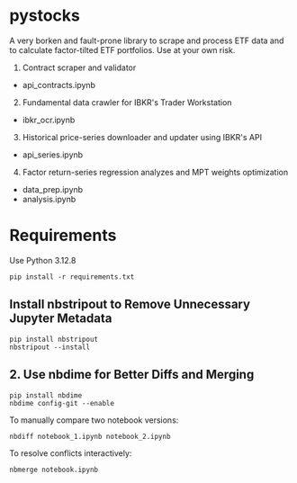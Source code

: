 # pystocks
A very borken and fault-prone library to scrape and process ETF data and to calculate factor-tilted ETF portfolios. Use at your own risk.

1. Contract scraper and validator
- api_contracts.ipynb

2. Fundamental data crawler for IBKR's Trader Workstation
- ibkr_ocr.ipynb

3. Historical price-series downloader and updater using IBKR's API
- api_series.ipynb

4. Factor return-series regression analyzes and MPT weights optimization
- data_prep.ipynb
- analysis.ipynb

# Requirements
Use Python 3.12.8
```
pip install -r requirements.txt
```

## Install nbstripout to Remove Unnecessary Jupyter Metadata
```
pip install nbstripout
nbstripout --install
```


## 2. Use nbdime for Better Diffs and Merging
```
pip install nbdime
nbdime config-git --enable
```

To manually compare two notebook versions:
```
nbdiff notebook_1.ipynb notebook_2.ipynb
```

To resolve conflicts interactively:

```
nbmerge notebook.ipynb
```
